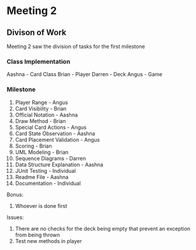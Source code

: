 # Meeting 2
## Divison of Work
Meeting 2 saw the division of tasks for the first milestone
### Class Implementation
Aashna - Card Class
Brian - Player
Darren - Deck
Angus - Game

### Milestone
1. Player Range - Angus
2. Card Visibility - Brian
3. Official Notation - Aashna
4. Draw Method - Brian
5. Special Card Actions - Angus
6. Card State Observation - Aashna
7. Card Placement Validation - Angus
8. Scoring - Brian 
9. UML Modeling - Brian
10. Sequence Diagrams - Darren
11. Data Structure Explanation - Aashna
12. JUnit Testing - Individual
13. Readme File - Aashna
14. Documentation - Individual

Bonus:
1. Whoever is done first

Issues:
1. There are no checks for the deck being empty that prevent an exception from being thrown
2. Test new methods in player